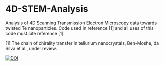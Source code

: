 # 4D-STEM-Analysis
Analysis of 4D Scanning Transmission Electron Microscopy data towards twisted Te nanoparticles. Code used in reference [1] and all uses of this code must cite reference [1].

  [1] The chain of chirality transfer in tellurium nanocrystals, Ben-Moshe, da Silva et al., under review.

[![DOI](https://zenodo.org/badge/282991573.svg)](https://zenodo.org/badge/latestdoi/282991573)
